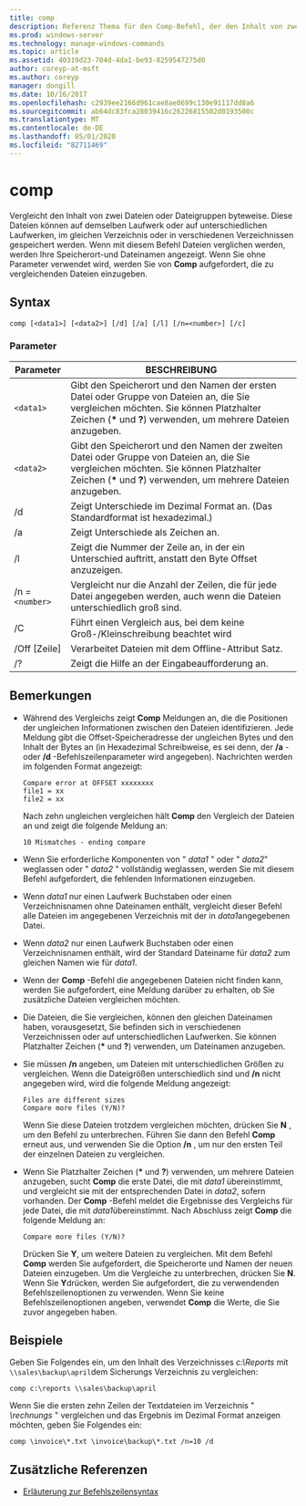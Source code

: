 ```yaml
---
title: comp
description: Referenz Thema für den Comp-Befehl, der den Inhalt von zwei Dateien oder Datei Sätzen Byte für Byte vergleicht.
ms.prod: windows-server
ms.technology: manage-windows-commands
ms.topic: article
ms.assetid: 40319d23-704d-4da1-be93-8259547275d0
author: coreyp-at-msft
ms.author: coreyp
manager: dongill
ms.date: 10/16/2017
ms.openlocfilehash: c2939ee2166d961cae8ae0699c130e91117dd8a6
ms.sourcegitcommit: ab64dc83fca28039416c26226815502d0193500c
ms.translationtype: MT
ms.contentlocale: de-DE
ms.lasthandoff: 05/01/2020
ms.locfileid: "82711469"
---
```

# <a name="comp"></a>comp

Vergleicht den Inhalt von zwei Dateien oder Dateigruppen byteweise. Diese Dateien können auf demselben Laufwerk oder auf unterschiedlichen Laufwerken, im gleichen Verzeichnis oder in verschiedenen Verzeichnissen gespeichert werden. Wenn mit diesem Befehl Dateien verglichen werden, werden Ihre Speicherort-und Dateinamen angezeigt. Wenn Sie ohne Parameter verwendet wird, werden Sie von **Comp** aufgefordert, die zu vergleichenden Dateien einzugeben.

## <a name="syntax"></a>Syntax

```
comp [<data1>] [<data2>] [/d] [/a] [/l] [/n=<number>] [/c]
```

### <a name="parameters"></a>Parameter

| Parameter | BESCHREIBUNG |
| --------- | ----------- |
| `<data1>` | Gibt den Speicherort und den Namen der ersten Datei oder Gruppe von Dateien an, die Sie vergleichen möchten. Sie können Platzhalter Zeichen (**&#42;** und **?**) verwenden, um mehrere Dateien anzugeben. |
| `<data2>` | Gibt den Speicherort und den Namen der zweiten Datei oder Gruppe von Dateien an, die Sie vergleichen möchten. Sie können Platzhalter Zeichen (**&#42;** und **?**) verwenden, um mehrere Dateien anzugeben. |
| /d | Zeigt Unterschiede im Dezimal Format an. (Das Standardformat ist hexadezimal.) |
| /a | Zeigt Unterschiede als Zeichen an. |
| /l | Zeigt die Nummer der Zeile an, in der ein Unterschied auftritt, anstatt den Byte Offset anzuzeigen. |
| /n =`<number>` | Vergleicht nur die Anzahl der Zeilen, die für jede Datei angegeben werden, auch wenn die Dateien unterschiedlich groß sind. |
| /C | Führt einen Vergleich aus, bei dem keine Groß-/Kleinschreibung beachtet wird |
| /Off [Zeile] | Verarbeitet Dateien mit dem Offline-Attribut Satz. |
| /? | Zeigt die Hilfe an der Eingabeaufforderung an. |

## <a name="remarks"></a>Bemerkungen

- Während des Vergleichs zeigt **Comp** Meldungen an, die die Positionen der ungleichen Informationen zwischen den Dateien identifizieren. Jede Meldung gibt die Offset-Speicheradresse der ungleichen Bytes und den Inhalt der Bytes an (in Hexadezimal Schreibweise, es sei denn, der **/a** -oder **/d** -Befehlszeilenparameter wird angegeben). Nachrichten werden im folgenden Format angezeigt:

    ```
    Compare error at OFFSET xxxxxxxx
    file1 = xx
    file2 = xx
    ```

    Nach zehn ungleichen vergleichen hält **Comp** den Vergleich der Dateien an und zeigt die folgende Meldung an:

    `10 Mismatches - ending compare`

- Wenn Sie erforderliche Komponenten von " *data1* " oder " *data2*" weglassen oder " *data2* " vollständig weglassen, werden Sie mit diesem Befehl aufgefordert, die fehlenden Informationen einzugeben.

- Wenn *data1* nur einen Laufwerk Buchstaben oder einen Verzeichnisnamen ohne Dateinamen enthält, vergleicht dieser Befehl alle Dateien im angegebenen Verzeichnis mit der in *data1*angegebenen Datei.

- Wenn *data2* nur einen Laufwerk Buchstaben oder einen Verzeichnisnamen enthält, wird der Standard Dateiname für *data2* zum gleichen Namen wie für *data1*.

- Wenn der **Comp** -Befehl die angegebenen Dateien nicht finden kann, werden Sie aufgefordert, eine Meldung darüber zu erhalten, ob Sie zusätzliche Dateien vergleichen möchten.

- Die Dateien, die Sie vergleichen, können den gleichen Dateinamen haben, vorausgesetzt, Sie befinden sich in verschiedenen Verzeichnissen oder auf unterschiedlichen Laufwerken. Sie können Platzhalter Zeichen (**&#42;** und **?**) verwenden, um Dateinamen anzugeben.

- Sie müssen **/n** angeben, um Dateien mit unterschiedlichen Größen zu vergleichen. Wenn die Dateigrößen unterschiedlich sind und **/n** nicht angegeben wird, wird die folgende Meldung angezeigt:

    ```
    Files are different sizes
    Compare more files (Y/N)?
    ```

    Wenn Sie diese Dateien trotzdem vergleichen möchten, drücken Sie **N** , um den Befehl zu unterbrechen. Führen Sie dann den Befehl **Comp** erneut aus, und verwenden Sie die Option **/n** , um nur den ersten Teil der einzelnen Dateien zu vergleichen.

- Wenn Sie Platzhalter Zeichen (**&#42;** und **?**) verwenden, um mehrere Dateien anzugeben, sucht **Comp** die erste Datei, die mit *data1* übereinstimmt, und vergleicht sie mit der entsprechenden Datei in *data2*, sofern vorhanden. Der **Comp** -Befehl meldet die Ergebnisse des Vergleichs für jede Datei, die mit *data1*übereinstimmt. Nach Abschluss zeigt **Comp** die folgende Meldung an:

    `Compare more files (Y/N)?`

    Drücken Sie **Y**, um weitere Dateien zu vergleichen. Mit dem Befehl **Comp** werden Sie aufgefordert, die Speicherorte und Namen der neuen Dateien einzugeben. Um die Vergleiche zu unterbrechen, drücken Sie **N**. Wenn Sie **Y**drücken, werden Sie aufgefordert, die zu verwendenden Befehlszeilenoptionen zu verwenden. Wenn Sie keine Befehlszeilenoptionen angeben, verwendet **Comp** die Werte, die Sie zuvor angegeben haben.

## <a name="examples"></a>Beispiele

Geben Sie Folgendes ein, um den Inhalt des Verzeichnisses *c:\Reports* mit `\\sales\backup\april`dem Sicherungs Verzeichnis zu vergleichen:

```
comp c:\reports \\sales\backup\april
```

Wenn Sie die ersten zehn Zeilen der Textdateien im Verzeichnis " *\rechnungs* " vergleichen und das Ergebnis im Dezimal Format anzeigen möchten, geben Sie Folgendes ein:

```
comp \invoice\*.txt \invoice\backup\*.txt /n=10 /d
```

## <a name="additional-references"></a>Zusätzliche Referenzen

- [Erläuterung zur Befehlszeilensyntax](command-line-syntax-key.md)